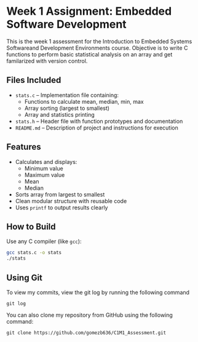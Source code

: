 
# Week 1 Assignment: Embedded Software Development

This is the week 1 assessment for the Introduction to Embedded Systems Softwareand Development Environments  course. Objective is to write C functions to perform basic statistical analysis on an array and get familarized with version control.

## Files Included

- `stats.c` – Implementation file containing:
  - Functions to calculate mean, median, min, max
  - Array sorting (largest to smallest)
  - Array and statistics printing
- `stats.h` – Header file with function prototypes and documentation
- `README.md` – Description of project and instructions for execution

## Features

- Calculates and displays:
  - Minimum value
  - Maximum value
  - Mean
  - Median
- Sorts array from largest to smallest
- Clean modular structure with reusable code
- Uses `printf` to output results clearly

## How to Build

Use any C compiler (like `gcc`):

```bash
gcc stats.c -o stats
./stats
```

## Using Git

To view my commits, view the git log by running the following command
```
git log
```

You can also clone my repository from GitHub using the following command: 
```
git clone https://github.com/gomezb636/C1M1_Assessment.git
```